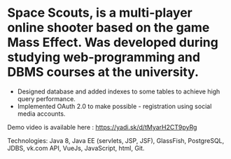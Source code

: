 # Space Scouts, is a multi-player online shooter based on the game Mass Effect. Was developed during studying web-programming and DBMS courses at the university.

- Designed database and added indexes to some tables to achieve high query performance.
- Implemented OAuth 2.0 to make possible - registration using social media accounts.

Demo video is available here : https://yadi.sk/d/tMyarH2CT9pyRg

Technologies: Java 8, Java EE (servlets, JSP, JSF), GlassFish, PostgreSQL, JDBS, vk.com API, VueJs, JavaScript, html, Git.

